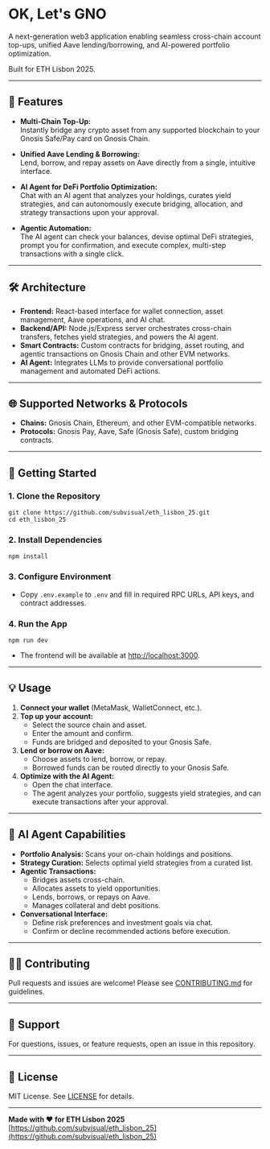 
# OK, Let's GNO 

A next-generation web3 application enabling seamless cross-chain account top-ups, unified Aave lending/borrowing, and AI-powered portfolio optimization.  

Built for ETH Lisbon 2025.

---

## 🚀 Features

- **Multi-Chain Top-Up:**  
  Instantly bridge any crypto asset from any supported blockchain to your Gnosis Safe/Pay card on Gnosis Chain.

- **Unified Aave Lending & Borrowing:**  
  Lend, borrow, and repay assets on Aave directly from a single, intuitive interface.

- **AI Agent for DeFi Portfolio Optimization:**  
  Chat with an AI agent that analyzes your holdings, curates yield strategies, and can autonomously execute bridging, allocation, and strategy transactions upon your approval.

- **Agentic Automation:**  
  The AI agent can check your balances, devise optimal DeFi strategies, prompt you for confirmation, and execute complex, multi-step transactions with a single click.

---

## 🛠 Architecture

- **Frontend:** React-based interface for wallet connection, asset management, Aave operations, and AI chat.
- **Backend/API:** Node.js/Express server orchestrates cross-chain transfers, fetches yield strategies, and powers the AI agent.
- **Smart Contracts:** Custom contracts for bridging, asset routing, and agentic transactions on Gnosis Chain and other EVM networks.
- **AI Agent:** Integrates LLMs to provide conversational portfolio management and automated DeFi actions.

---

## 🌐 Supported Networks & Protocols

- **Chains:** Gnosis Chain, Ethereum, and other EVM-compatible networks.
- **Protocols:** Gnosis Pay, Aave, Safe (Gnosis Safe), custom bridging contracts.

---

## 🏁 Getting Started

### 1. Clone the Repository


```
git clone https://github.com/subvisual/eth_lisbon_25.git
cd eth_lisbon_25
```


### 2. Install Dependencies

```
npm install
```




### 3. Configure Environment

- Copy `.env.example` to `.env` and fill in required RPC URLs, API keys, and contract addresses.

### 4. Run the App

```
npm run dev
```




- The frontend will be available at [http://localhost:3000](http://localhost:3000).

---

## 💡 Usage

1. **Connect your wallet** (MetaMask, WalletConnect, etc.).
2. **Top up your account:**  
   - Select the source chain and asset.
   - Enter the amount and confirm.  
   - Funds are bridged and deposited to your Gnosis Safe.
3. **Lend or borrow on Aave:**  
   - Choose assets to lend, borrow, or repay.
   - Borrowed funds can be routed directly to your Gnosis Safe.
4. **Optimize with the AI Agent:**  
   - Open the chat interface.
   - The agent analyzes your portfolio, suggests yield strategies, and can execute transactions after your approval.

---

## 🤖 AI Agent Capabilities

- **Portfolio Analysis:** Scans your on-chain holdings and positions.
- **Strategy Curation:** Selects optimal yield strategies from a curated list.
- **Agentic Transactions:**  
  - Bridges assets cross-chain.
  - Allocates assets to yield opportunities.
  - Lends, borrows, or repays on Aave.
  - Manages collateral and debt positions.
- **Conversational Interface:**  
  - Define risk preferences and investment goals via chat.
  - Confirm or decline recommended actions before execution.

---

## 🧑‍💻 Contributing

Pull requests and issues are welcome! Please see [CONTRIBUTING.md](CONTRIBUTING.md) for guidelines.

---

## 🛟 Support

For questions, issues, or feature requests, open an issue in this repository.

---

## 📄 License

MIT License. See [LICENSE](LICENSE) for details.

---

**Made with ❤️ for ETH Lisbon 2025**  
[https://github.com/subvisual/eth_lisbon_25](https://github.com/subvisual/eth_lisbon_25)




